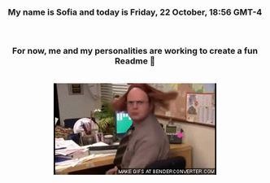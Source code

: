 


<div align="center">
<h3 >My name is Sofia and today is Friday, 22 October, 18:56 GMT-4</h3><br>
<h3 >For now, me and my personalities are working to create a fun Readme 👋
</h3><br>
<img src='img/dwight.gif' alt='working...'/>
</div>
